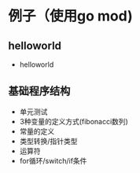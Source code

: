# 例子（使用go mod)
## helloworld
* helloworld
## 基础程序结构
* 单元测试
* 3种变量的定义方式(fibonacci数列)
* 常量的定义
* 类型转换/指针类型
* 运算符
* for循环/switch/if条件
